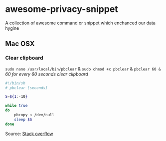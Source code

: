 # awesome-privacy-snippet
A collection of awesome command or snippet which enchanced our data hygine 


## Mac OSX

### Clear clipboard

`sudo nano /usr/local/bin/pbclear` & `sudo chmod +x pbclear` & `pbclear 60 &` *60 for every 60 seconds clear clipboard*

```bash
#!/bin/sh
# pbclear [seconds]

S=${1:-10}

while true
do
    pbcopy < /dev/null
    sleep $S
done
```

Source: [Stack overflow](https://apple.stackexchange.com/questions/245067/clear-clipboard-on-os-x-after-n-seconds)
